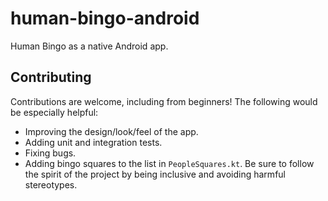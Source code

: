 # human-bingo-android
Human Bingo as a native Android app.

## Contributing

Contributions are welcome, including from beginners! The following would be especially helpful:

- Improving the design/look/feel of the app.
- Adding unit and integration tests.
- Fixing bugs.
- Adding bingo squares to the list in `PeopleSquares.kt`. Be sure to follow the spirit of the project by being inclusive and avoiding harmful stereotypes.
